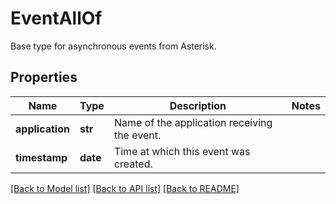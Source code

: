 # EventAllOf

Base type for asynchronous events from Asterisk.
## Properties
Name | Type | Description | Notes
------------ | ------------- | ------------- | -------------
**application** | **str** | Name of the application receiving the event. | 
**timestamp** | **date** | Time at which this event was created. | 

[[Back to Model list]](../README.md#documentation-for-models) [[Back to API list]](../README.md#documentation-for-api-endpoints) [[Back to README]](../README.md)


